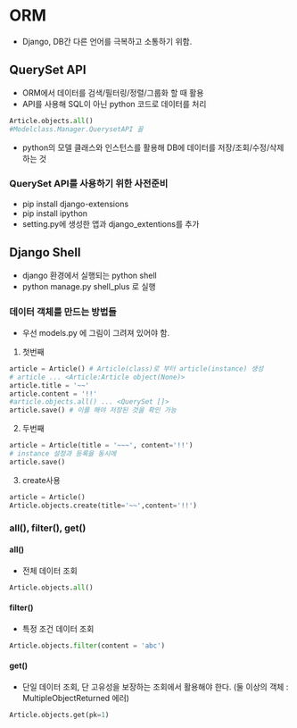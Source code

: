 # ORM
- Django, DB간 다른 언어를 극복하고 소통하기 위함.

## QuerySet API
- ORM에서 데이터를 검색/필터링/정렬/그룹화 할 때 활용
- API를 사용해 SQL이 아닌 python 코드로 데이터를 처리
```python
Article.objects.all()
#Modelclass.Manager.QuerysetAPI 꼴
```
- python의 모델 클래스와 인스턴스를 활용해 DB에 데이터를 저장/조회/수정/삭제 하는 것

### QuerySet API를 사용하기 위한 사전준비
- pip install django-extensions
- pip install ipython
- setting.py에 생성한 앱과 django_extentions를 추가

## Django Shell
- django 환경에서 실행되는 python shell
- python manage.py shell_plus 로 실행
### 데이터 객체를 만드는 방법들
- 우선 models.py 에 그림이 그려져 있어야 함.
1. 첫번째
```python
article = Article() # Article(class)로 부터 article(instance) 생성
# article ... <Article:Article object(None)>
article.title = '~~'
article.content = '!!'
#article.objects.all() ... <QuerySet []>
article.save() # 이를 해야 저장된 것을 확인 가능
```
2. 두번째
```python
article = Article(title = '~~~', content='!!')
# instance 설정과 등록을 동시에
article.save()
```

3. create사용
```python
article = Article()
Article.objects.create(title='~~',content='!!')
```

### all(), filter(), get()
#### all()
- 전체 데이터 조회
```python
Article.objects.all()
```
#### filter()
- 특정 조건 데이터 조회
```python
Article.objects.filter(content = 'abc')
```
#### get()
- 단일 데이터 조회, 단 고유성을 보장하는 조회에서 활용해야 한다. (둘 이상의 객체 : MultipleObjectReturned 에러)
```python
Article.objects.get(pk=1)
```


